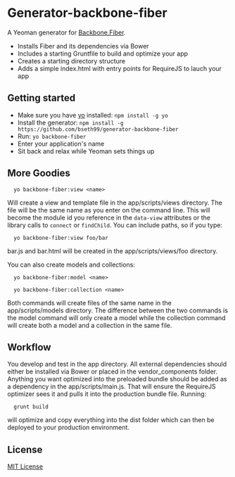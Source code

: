 # Generator-backbone-fiber

A Yeoman generator for [Backbone.Fiber](https://github.com/bseth99/backbone-fiber).

- Installs Fiber and its dependencies via Bower
- Includes a starting Gruntfile to build and optimize your app
- Creates a starting directory structure
- Adds a simple index.html with entry points for RequireJS to lauch your app


## Getting started

- Make sure you have [yo](https://github.com/yeoman/yo) installed:
    `npm install -g yo`
- Install the generator: `npm install -g https://github.com/bseth99/generator-backbone-fiber`
- Run: `yo backbone-fiber`
- Enter your application's name
- Sit back and relax while Yeoman sets things up


## More Goodies

      yo backbone-fiber:view <name>

Will create a view and template file in the app/scripts/views directory.  The file will be the same name as you enter on the command line.
This will become the module id you reference in the `data-view` attributes or the library calls to `connect` or `findChild`.  You can include
paths, so if you type:

      yo backbone-fiber:view foo/bar

bar.js and bar.html will be created in the app/scripts/views/foo directory.

You can also create models and collections:

      yo backbone-fiber:model <name>

      yo backbone-fiber:collection <name>

Both commands will create files of the same name in the app/scripts/models directory.  The difference between the two commands is the model
command will only create a model while the collection command will create both a model and a collection in the same file.


## Workflow

You develop and test in the app directory.  All external dependencies should either be installed via Bower or placed in the vendor_components folder.
Anything you want optimized into the preloaded bundle should be added as a dependency in the app/scripts/main.js.  That will ensure the RequireJS
optimizer sees it and pulls it into the production bundle file.  Running:

      grunt build

will optimize and copy everything into the dist folder which can then be deployed to your production environment.

## License
[MIT License](http://en.wikipedia.org/wiki/MIT_License)
